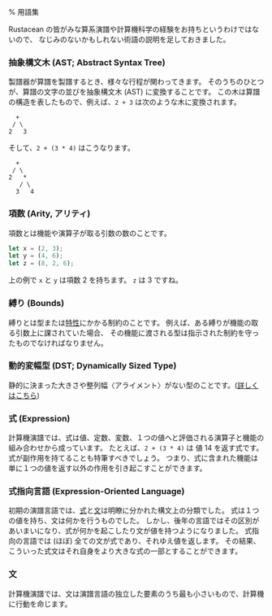 % 用語集

Rustacean の皆がみな算系演譜や計算機科学の経験をお持ちというわけではないので、
なじみのないかもしれない術語の説明を足しておきました。

<!--Not every Rustacean has a background in systems programming, nor in computer
science, so we've added explanations of terms that might be unfamiliar.-->

### 抽象構文木 (AST; Abstract Syntax Tree)

<!-- ### Abstract Syntax Tree -->

製譜器が算譜を製譜するとき、様々な行程が関わってきます。
そのうちのひとつが、算譜の文字の並びを抽象構文木 (AST) に変換することです。
この木は算譜の構造を表したもので、例えば、`2 + 3` は次のような木に変換されます。

<!--When a compiler is compiling your program, it does a number of different things.
One of the things that it does is turn the text of your program into an
‘abstract syntax tree’, or ‘AST’. This tree is a representation of the structure
of your program. For example, `2 + 3` can be turned into a tree:-->

```text
  +
 / \
2   3
```

そして、`2 + (3 * 4)` はこうなります。

<!-- And `2 + (3 * 4)` would look like this: -->

```text
  +
 / \
2   *
   / \
  3   4
```

### 項数 (Arity, アリティ)

<!-- ### Arity -->

項数とは機能や演算子が取る引数の数のことです。

<!-- Arity refers to the number of arguments a function or operation takes. -->

```rust
let x = (2, 3);
let y = (4, 6);
let z = (8, 2, 6);
```

上の例で `x` と `y` は項数 2 を持ちます。 `z` は 3 ですね。

<!-- In the example above `x` and `y` have arity 2. `z` has arity 3. -->

### 縛り (Bounds)

<!-- ### Bounds -->

縛りとは型または[特性][traits]にかかる制約のことです。
例えば、ある縛りが機能の取る引数上に課されていた場合、
その機能に渡される型は指示された制約を守ったものでなければなりません。

<!-- Bounds are constraints on a type or [trait][traits]. For example, if a bound
is placed on the argument a function takes, types passed to that function
must abide by that constraint. -->

[traits]: traits.html


### 動的変幅型 (DST; Dynamically Sized Type)

<!-- ### DST (Dynamically Sized Type) -->

静的に決まった大きさや整列幅〈アライメント〉がない型のことです。([詳しくはこちら][link])

<!-- A type without a statically known size or alignment. ([more info][link]) -->

[link]: ../nomicon/exotic-sizes.html#dynamically-sized-types-dsts

### 式 (Expression)

<!-- ### Expression -->

計算機演譜では、式は値、定数、変数、１つの値へと評価される演算子と機能の組み合わせから成っています。
たとえば、`2 + (3 * 4)` は 値 14 を返す式です。
式が副作用を持てることも特筆すべきでしょう。
つまり、式に含まれた機能は単に１つの値を返す以外の作用を引き起こすことができます。

<!--In computer programming, an expression is a combination of values, constants,
variables, operators and functions that evaluate to a single value. For example,
`2 + (3 * 4)` is an expression that returns the value 14. It is worth noting
that expressions can have side-effects. For example, a function included in an
expression might perform actions other than simply returning a value.-->

### 式指向言語 (Expression-Oriented Language)

<!-- ### Expression-Oriented Language -->

初期の演譜言語では、[式][expression]と[文][statement]は明瞭に分かれた構文上の分類でした。
式は１つの値を持ち、文は何かを行うものでした。
しかし、後年の言語ではその区別があいまいになり、式が何かを起こしたり文が値を持つようになりました。
式指向の言語では (ほぼ) 全ての文が式であり、それゆえ値を返します。
その結果、こういった式文はそれ自身をより大きな式の一部とすることができます。

<!--In early programming languages, [expressions][expression] and
[statements][statement] were two separate syntactic categories: expressions had
a value and statements did things. However, later languages blurred this
distinction, allowing expressions to do things and statements to have a value.
In an expression-oriented language, (nearly) every statement is an expression
and therefore returns a value. Consequently, these expression statements can
themselves form part of larger expressions.-->

[expression]: glossary.html#expression
[statement]: glossary.html#statement

### 文

<!-- ### Statement -->

計算機演譜では、文は演譜言語の独立した要素のうち最も小さいもので、計算機に行動を命じます。

<!--In computer programming, a statement is the smallest standalone element of a
programming language that commands a computer to perform an action.-->
